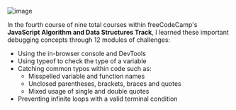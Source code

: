 ![image](https://user-images.githubusercontent.com/90986300/210247100-18745890-a70e-4171-9be6-ca7c0001fbec.png)

In the fourth course of nine total courses within freeCodeCamp's **JavaScript Algorithm and Data Structures Track**, I learned these important debugging concepts through 12 modules of challenges:

- Using the in-browser console and DevTools
- Using typeof to check the type of a variable
- Catching common typos within code such as:
  - Misspelled variable and function names
  - Unclosed parentheses, brackets, braces and quotes
  - Mixed usage of single and double quotes
- Preventing infinite loops with a valid terminal condition
